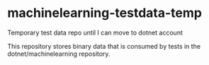 # machinelearning-testdata-temp
Temporary test data repo until I can move to dotnet account

This repository stores binary data that is consumed by tests in the dotnet/machinelearning repository.

